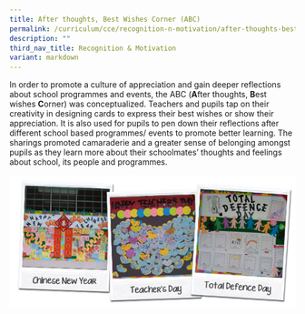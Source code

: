 ```yaml
---
title: After thoughts, Best Wishes Corner (ABC)
permalink: /curriculum/cce/recognition-n-motivation/after-thoughts-best-wishes-corner-abc/
description: ""
third_nav_title: Recognition & Motivation
variant: markdown
---
```

In order to promote a culture of appreciation and gain deeper reflections about school programmes and events, the ABC (**A**fter thoughts, **B**est wishes **C**orner) was conceptualized. Teachers and pupils tap on their creativity in designing cards to express their best wishes or show their appreciation. It is also used for pupils to pen down their reflections after different school based programmes/ events to promote better learning. The sharings promoted camaraderie and a greater sense of belonging amongst pupils as they learn more about their schoolmates’ thoughts and feelings about school, its people and programmes.

![](/images/ABC_Board.jpg)
